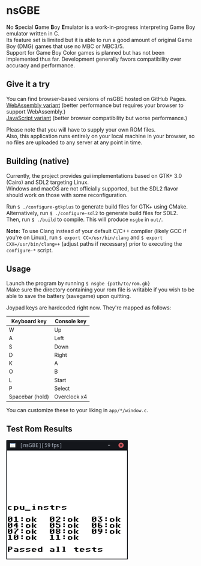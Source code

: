 # nsGBE
**N**o **S**pecial **G**ame **B**oy **E**mulator is a work-in-progress interpreting Game Boy emulator written in C.  
Its feature set is limited but it is able to run a good amount of original Game Boy (DMG) games that use no MBC or MBC3/5.  
Support for Game Boy Color games is planned but has not been implemented thus far. Development generally favors 
compatibility over accuracy and performance.

## Give it a try

You can find browser-based versions of nsGBE hosted on GitHub Pages.  
[WebAssembly variant](https://noeliel.github.io/nsGBE/wasm) (better performance but requires your browser to support WebAssembly.)  
[JavaScript variant](https://noeliel.github.io/nsGBE/js) (better browser compatibility but worse performance.)

Please note that you will have to supply your own ROM files.  
Also, this application runs entirely on your local machine in your browser, so no files are uploaded to any server at any point in time.

## Building (native)

Currently, the project provides gui implementations based on GTK+ 3.0 (Cairo) and SDL2 targeting Linux.  
Windows and macOS are not officially supported, but the SDL2 flavor should work on those with some reconfiguration.

Run `$ ./configure-gtkplus` to generate build files for GTK+ using CMake.  
Alternatively, run `$ ./configure-sdl2` to generate build files for SDL2.  
Then, run `$ ./build` to compile. This will produce `nsgbe` in `out/`.

**Note:** To use Clang instead of your default C/C++ compiler (likely GCC if you're on Linux), run `$ export CC=/usr/bin/clang` and `$ export CXX=/usr/bin/clang++` (adjust paths if necessary) prior to executing the `configure-*` script.

## Usage

Launch the program by running `$ nsgbe {path/to/rom.gb}`  
Make sure the directory containing your rom file is writable if you wish to be able to save the battery (savegame) upon quitting.

Joypad keys are hardcoded right now. They're mapped as follows:

| Keyboard key | Console key |
| --- | --- |
| W | Up |
| A | Left |
| S | Down |
| D | Right |
| K | A |
| O | B |
| L | Start |
| P | Select |
| Spacebar (hold) | Overclock x4 |

You can customize these to your liking in `app/*/window.c`.

## Test Rom Results

![blargg's cpu instruction tests](res/cpu_instrs.png)
